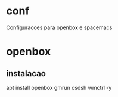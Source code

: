 # conf
Configuracoes para openbox e spacemacs

# openbox
## instalacao
apt install openbox gmrun osdsh wmctrl -y
